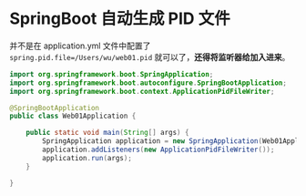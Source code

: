 # SpringBoot 自动生成 PID 文件

并不是在 application.yml 文件中配置了 `spring.pid.file=/Users/wu/web01.pid` 就可以了，**还得将监听器给加入进来**。

```java
import org.springframework.boot.SpringApplication;
import org.springframework.boot.autoconfigure.SpringBootApplication;
import org.springframework.boot.context.ApplicationPidFileWriter;

@SpringBootApplication
public class Web01Application {

    public static void main(String[] args) {
        SpringApplication application = new SpringApplication(Web01Application.class);
        application.addListeners(new ApplicationPidFileWriter());
        application.run(args);
    }

}
```

